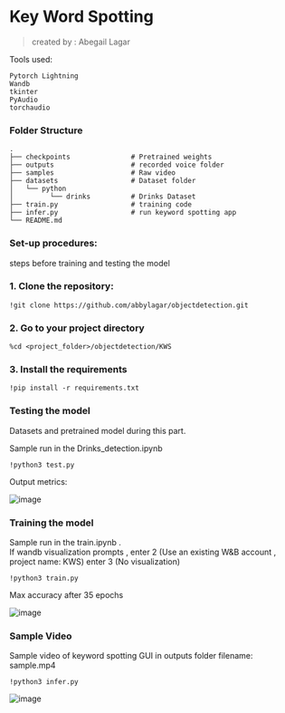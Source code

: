 # Key Word Spotting 
> created by : Abegail Lagar

Tools used:
```
Pytorch Lightning
Wandb
tkinter
PyAudio
torchaudio
```
### Folder Structure
    .
    ├── checkpoints               # Pretrained weights
    ├── outputs                   # recorded voice folder
    ├── samples                   # Raw video
    ├── datasets                  # Dataset folder
    │   └── python          
    │         └── drinks          # Drinks Dataset
    ├── train.py                  # training code
    ├── infer.py                  # run keyword spotting app
    └── README.md
    

### Set-up procedures:
steps before training and testing the model

### 1. Clone the repository:
```
!git clone https://github.com/abbylagar/objectdetection.git
```

### 2. Go to your project directory
```
%cd <project_folder>/objectdetection/KWS
```

### 3. Install the requirements
```
!pip install -r requirements.txt
```



### Testing the model
Datasets and pretrained model during this part.

Sample run in the Drinks_detection.ipynb
```
!python3 test.py
```
Output metrics:


![image](https://user-images.githubusercontent.com/67377766/166150634-35123488-34a6-481f-909a-76b7d593b449.png)

### Training the model
Sample run in the train.ipynb .  
If wandb visualization prompts ,
enter 2 (Use an existing W&B account , project name:  KWS)
enter 3 (No visualization)
```
!python3 train.py
```
Max accuracy after 35 epochs 

![image](https://user-images.githubusercontent.com/67377766/166149359-fd1f2af6-2444-4f56-ac29-5583a53ee5c3.png)


### Sample Video 
Sample video of keyword spotting GUI in outputs folder filename: sample.mp4

```
!python3 infer.py 
```


![image](https://user-images.githubusercontent.com/67377766/166147798-7cacd8d7-eb02-45e4-834d-11a782d92170.png)
